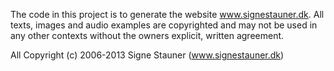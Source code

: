 The code in this project is to generate the website www.signestauner.dk. All texts, images
and audio examples are copyrighted and may not be used in any other contexts without the
owners explicit, written agreement.

All Copyright (c) 2006-2013 Signe Stauner (www.signestauner.dk)
